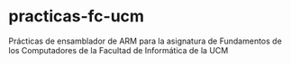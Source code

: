# practicas-fc-ucm
Prácticas de ensamblador de ARM para la asignatura de Fundamentos de los Computadores de la Facultad de Informática de la UCM
